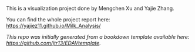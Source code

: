 This is a visualization project done by Mengchen Xu and Yajie Zhang.

You can find the whole project report here: https://yajiez11.github.io/Milk_Analysis/

*This repo was initially generated from a bookdown template available here: https://github.com/jtr13/EDAVtemplate.*	





